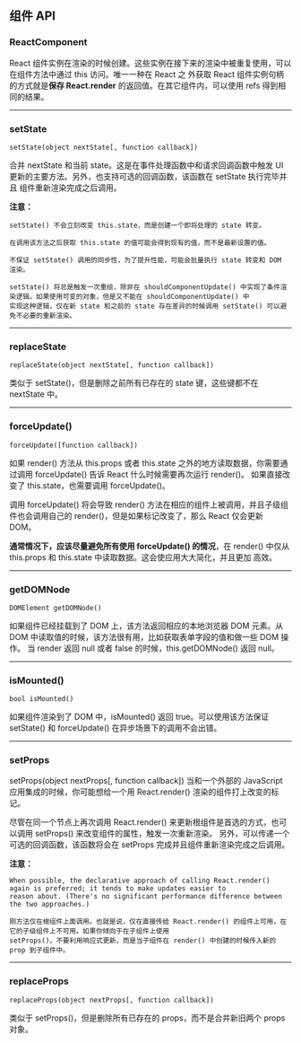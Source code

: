 ## 组件 API

### ReactComponent

React 组件实例在渲染的时候创建。这些实例在接下来的渲染中被重复使用，可以在组件方法中通过 this 访问。唯一一种在 React 之
外获取 React 组件实例句柄的方式就是**保存 React.render** 的返回值。在其它组件内，可以使用 refs 得到相同的结果。

- - -

### setState

    setState(object nextState[, function callback])
    
合并 nextState 和当前 state。这是在事件处理函数中和请求回调函数中触发 UI 更新的主要方法。另外，也支持可选的回调函数，该函数在 setState 执行完毕并且
组件重新渲染完成之后调用。

**注意：**
    
    setState() 不会立刻改变 this.state，而是创建一个即将处理的 state 转变。
    
    在调用该方法之后获取 this.state 的值可能会得到现有的值，而不是最新设置的值。
    
    不保证 setState() 调用的同步性，为了提升性能，可能会批量执行 state 转变和 DOM 渲染。 
    
    setState() 将总是触发一次重绘，除非在 shouldComponentUpdate() 中实现了条件渲染逻辑。如果使用可变的对象，但是又不能在 shouldComponentUpdate() 中
    实现这种逻辑，仅在新 state 和之前的 state 存在差异的时候调用 setState() 可以避免不必要的重新渲染。

- - -
### replaceState

    replaceState(object nextState[, function callback])
    
类似于 setState()，但是删除之前所有已存在的 state 键，这些键都不在 nextState 中。

- - -
### forceUpdate()

    forceUpdate([function callback])
    
如果 render() 方法从 this.props 或者 this.state 之外的地方读取数据，你需要通过调用 forceUpdate() 告诉 React 什么时候需要再次运行 render()。
如果直接改变了 this.state，也需要调用 forceUpdate()。

调用 forceUpdate() 将会导致 render() 方法在相应的组件上被调用，并且子级组件也会调用自己的 render()，但是如果标记改变了，那么 React 仅会更新 DOM。

**通常情况下，应该尽量避免所有使用 forceUpdate() 的情况**，在 render() 中仅从 this.props 和 this.state 中读取数据。这会使应用大大简化，并且更加
高效。

- - -
### getDOMNode

    DOMElement getDOMNode()
    
如果组件已经挂载到了 DOM 上，该方法返回相应的本地浏览器 DOM 元素。从 DOM 中读取值的时候，该方法很有用，比如获取表单字段的值和做一些 DOM 操作。
当 render 返回 null 或者 false 的时候，this.getDOMNode() 返回 null。

- - -
### isMounted()

    bool isMounted()
    
如果组件渲染到了 DOM 中，isMounted() 返回 true。可以使用该方法保证 setState() 和 forceUpdate() 在异步场景下的调用不会出错。

- - -
### setProps

setProps(object nextProps[, function callback])
当和一个外部的 JavaScript 应用集成的时候，你可能想给一个用 React.render() 渲染的组件打上改变的标记。

尽管在同一个节点上再次调用 React.render() 来更新根组件是首选的方式，也可以调用 setProps() 来改变组件的属性，触发一次重新渲染。
另外，可以传递一个可选的回调函数，该函数将会在 setProps 完成并且组件重新渲染完成之后调用。

**注意：**

    When possible, the declarative approach of calling React.render() again is preferred; it tends to make updates easier to
    reason about. (There's no significant performance difference between the two approaches.)

    刚方法仅在根组件上面调用。也就是说，仅在直接传给 React.render() 的组件上可用，在它的子级组件上不可用。如果你倾向于在子组件上使用
    setProps()，不要利用响应式更新，而是当子组件在 render() 中创建的时候传入新的 prop 到子组件中。

- - -
### replaceProps

    replaceProps(object nextProps[, function callback])
    
类似于 setProps()，但是删除所有已存在的 props，而不是合并新旧两个 props 对象。
